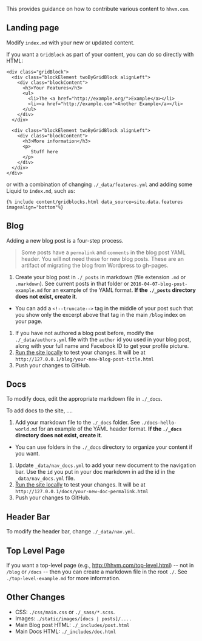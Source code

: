 This provides guidance on how to contribute various content to `hhvm.com`.

## Landing page

Modify `index.md` with your new or updated content.

If you want a `GridBlock` as part of your content, you can do so directly with HTML:

```
<div class="gridBlock">
  <div class="blockElement twoByGridBlock alignLeft">
    <div class="blockContent">
      <h3>Your Features</h3>
      <ul>
        <li>The <a href="http://example.org/">Example</a></li>
        <li><a href="http://example.com">Another Example</a></li>
      </ul>
    </div>
  </div>

  <div class="blockElement twoByGridBlock alignLeft">
    <div class="blockContent">
      <h3>More information</h3>
      <p>
         Stuff here
      </p>
    </div>
  </div>
</div>
```

or with a combination of changing `./_data/features.yml` and adding some Liquid to `index.md`, such as:

```
{% include content/gridblocks.html data_source=site.data.features imagealign="bottom"%}
```

## Blog

Adding a new blog post is a four-step process.

> Some posts have a `permalink` and `comments` in the blog post YAML header. You will not need these for new blog posts. These are an artifact of migrating the blog from Wordpress to gh-pages.

1. Create your blog post in `./_posts` in markdown (file extension `.md` or `.markdown`). See current posts in that folder or `2016-04-07-blog-post-example.md` for an example of the YAML format. **If the `./_posts` directory does not exist, create it**.
  - You can add a `<!--truncate-->` tag in the middle of your post such that you show only the excerpt above that tag in the main `/blog` index on your page.
1. If you have not authored a blog post before, modify the `./_data/authors.yml` file with the `author` id you used in your blog post, along with your full name and Facebook ID to get your profile picture.
1. [Run the site locally](./README.md) to test your changes. It will be at `http://127.0.0.1/blog/your-new-blog-post-title.html`
1. Push your changes to GitHub.

## Docs

To modify docs, edit the appropriate markdown file in `./_docs`.

To add docs to the site, ....

1. Add your markdown file to the `./_docs` folder. See `./docs-hello-world.md` for an example of the YAML header format. **If the `./_docs` directory does not exist, create it**.
  - You can use folders in the `./_docs` directory to organize your content if you want.
1. Update `_data/nav_docs.yml` to add your new document to the navigation bar. Use the `id` you put in your doc markdown in ad the id in the `_data/nav_docs.yml` file.
1. [Run the site locally](./README.md) to test your changes. It will be at `http://127.0.0.1/docs/your-new-doc-permalink.html`
1. Push your changes to GitHub.

## Header Bar

To modify the header bar, change `./_data/nav.yml`.

## Top Level Page

If you want a top-level page (e.g., http://hhvm.com/top-level.html) -- not in `/blog` or `/docs` -- then you can create a markdown file in the root `./`. See `./top-level-example.md` for more information.

## Other Changes

- CSS: `./css/main.css` or `./_sass/*.scss`.
- Images: `./static/images/[docs | posts]/....`
- Main Blog post HTML: `./_includes/post.html`
- Main Docs HTML: `./_includes/doc.html`
